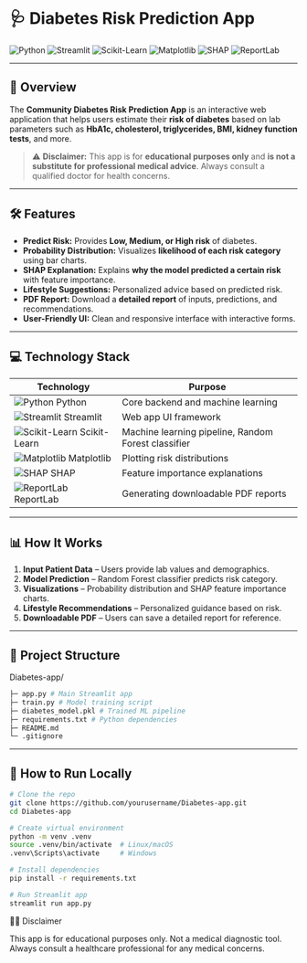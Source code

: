 # 🩺 Diabetes Risk Prediction App

![Python](https://img.shields.io/badge/Python-3776AB?style=for-the-badge&logo=python&logoColor=white)
![Streamlit](https://img.shields.io/badge/Streamlit-FF4B4B?style=for-the-badge&logo=streamlit&logoColor=white)
![Scikit-Learn](https://img.shields.io/badge/scikit--learn-F7931E?style=for-the-badge&logo=scikitlearn&logoColor=white)
![Matplotlib](https://img.shields.io/badge/Matplotlib-11557C?style=for-the-badge&logo=matplotlib&logoColor=white)
![SHAP](https://img.shields.io/badge/SHAP-23B6E2?style=for-the-badge&logoColor=white)
![ReportLab](https://img.shields.io/badge/ReportLab-ED1C24?style=for-the-badge&logoColor=white)

---

## 📌 Overview

The **Community Diabetes Risk Prediction App** is an interactive web application that helps users estimate their **risk of diabetes** based on lab parameters such as **HbA1c, cholesterol, triglycerides, BMI, kidney function tests**, and more.  

> ⚠️ **Disclaimer:** This app is for **educational purposes only** and **is not a substitute for professional medical advice**. Always consult a qualified doctor for health concerns.

---

## 🛠 Features

- **Predict Risk:** Provides **Low, Medium, or High risk** of diabetes.
- **Probability Distribution:** Visualizes **likelihood of each risk category** using bar charts.
- **SHAP Explanation:** Explains **why the model predicted a certain risk** with feature importance.
- **Lifestyle Suggestions:** Personalized advice based on predicted risk.
- **PDF Report:** Download a **detailed report** of inputs, predictions, and recommendations.
- **User-Friendly UI:** Clean and responsive interface with interactive forms.

---

## 💻 Technology Stack

| Technology | Purpose |
|------------|---------|
| ![Python](https://img.shields.io/badge/Python-3776AB?style=flat&logo=python&logoColor=white) Python | Core backend and machine learning |
| ![Streamlit](https://img.shields.io/badge/Streamlit-FF4B4B?style=flat&logo=streamlit&logoColor=white) Streamlit | Web app UI framework |
| ![Scikit-Learn](https://img.shields.io/badge/scikit--learn-F7931E?style=flat&logo=scikitlearn&logoColor=white) Scikit-Learn | Machine learning pipeline, Random Forest classifier |
| ![Matplotlib](https://img.shields.io/badge/Matplotlib-11557C?style=flat&logo=matplotlib&logoColor=white) Matplotlib | Plotting risk distributions |
| ![SHAP](https://img.shields.io/badge/SHAP-23B6E2?style=flat&logoColor=white) SHAP | Feature importance explanations |
| ![ReportLab](https://img.shields.io/badge/ReportLab-ED1C24?style=flat&logoColor=white) ReportLab | Generating downloadable PDF reports |

---

## 📊 How It Works

1. **Input Patient Data** – Users provide lab values and demographics.  
2. **Model Prediction** – Random Forest classifier predicts risk category.  
3. **Visualizations** – Probability distribution and SHAP feature importance charts.  
4. **Lifestyle Recommendations** – Personalized guidance based on risk.  
5. **Downloadable PDF** – Users can save a detailed report for reference.  

---

## 📂 Project Structure
Diabetes-app/
```bash
├─ app.py # Main Streamlit app
├─ train.py # Model training script
├─ diabetes_model.pkl # Trained ML pipeline
├─ requirements.txt # Python dependencies
├─ README.md
└─ .gitignore
```


---

## 🚀 How to Run Locally

```bash
# Clone the repo
git clone https://github.com/yourusername/Diabetes-app.git
cd Diabetes-app

# Create virtual environment
python -m venv .venv
source .venv/bin/activate  # Linux/macOS
.venv\Scripts\activate     # Windows

# Install dependencies
pip install -r requirements.txt

# Run Streamlit app
streamlit run app.py
```
👨‍⚕️ Disclaimer

This app is for educational purposes only. Not a medical diagnostic tool. Always consult a healthcare professional for any medical concerns.
